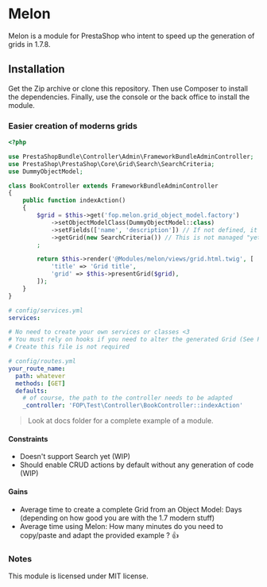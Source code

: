 # Melon

Melon is a module for PrestaShop who intent to speed up the generation of grids in 1.7.8.

## Installation

Get the Zip archive or clone this repository.
Then use Composer to install the dependencies.
Finally, use the console or the back office to install the module.

### Easier creation of moderns grids

```php
<?php

use PrestaShopBundle\Controller\Admin\FrameworkBundleAdminController;
use PrestaShop\PrestaShop\Core\Grid\Search\SearchCriteria;
use DummyObjectModel;

class BookController extends FrameworkBundleAdminController
{
    public function indexAction()
    {
        $grid = $this->get('fop.melon.grid_object_model.factory')
            ->setObjectModelClass(DummyObjectModel::class)
            ->setFields(['name', 'description']) // If not defined, it will use all the fields
            ->getGrid(new SearchCriteria()) // This is not managed "yet"
        ;

        return $this->render('@Modules/melon/views/grid.html.twig', [
            'title' => 'Grid title',
            'grid' => $this->presentGrid($grid),
        ]);
    }
}
```

```yaml
# config/services.yml
services:

# No need to create your own services or classes <3
# You must rely on hooks if you need to alter the generated Grid (See PrestaShop devdocs)
# Create this file is not required
```

```yaml
# config/routes.yml
your_route_name:
  path: whatever
  methods: [GET]
  defaults:
    # of course, the path to the controller needs to be adapted
    _controller: 'FOP\Test\Controller\BookController::indexAction'
```

> Look at docs folder for a complete example of a module.

#### Constraints

* Doesn't support Search yet (WIP)
* Should enable CRUD actions by default without any generation of code (WIP)

#### Gains

* Average time to create a complete Grid from an Object Model: Days (depending on how good you are with the 1.7 modern stuff)
* Average time using Melon: How many minutes do you need to copy/paste and adapt the provided example ? 👍 

### Notes

This module is licensed under MIT license.
